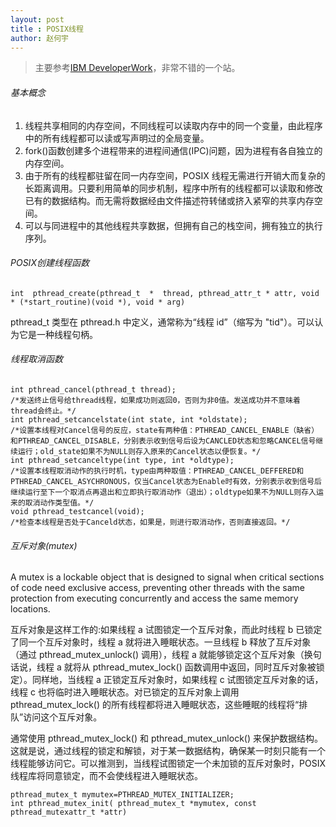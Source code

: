 ```yaml
---
layout: post
title : POSIX线程
author: 赵何宇
---
```


> 主要参考[IBM DeveloperWork](https://www.ibm.com/developerworks/cn/)，非常不错的一个站。

###### 基本概念

1. 线程共享相同的内存空间，不同线程可以读取内存中的同一个变量，由此程序中的所有线程都可以读或写声明过的全局变量。
2. fork()函数创建多个进程带来的进程间通信(IPC)问题，因为进程有各自独立的内存空间。
3. 由于所有的线程都驻留在同一内存空间，POSIX 线程无需进行开销大而复杂的长距离调用。只要利用简单的同步机制，程序中所有的线程都可以读取和修改已有的数据结构。而无需将数据经由文件描述符转储或挤入紧窄的共享内存空间。
4. 可以与同进程中的其他线程共享数据，但拥有自己的栈空间，拥有独立的执行序列。

###### POSIX创建线程函数
```
int  pthread_create(pthread_t  *  thread, pthread_attr_t * attr, void * (*start_routine)(void *), void * arg)
```
pthread_t 类型在 pthread.h 中定义，通常称为“线程 id”（缩写为 "tid"）。可以认为它是一种线程句柄。
###### 线程取消函数
```
int pthread_cancel(pthread_t thread);
/*发送终止信号给thread线程，如果成功则返回0，否则为非0值。发送成功并不意味着thread会终止。*/
int pthread_setcancelstate(int state, int *oldstate); 
/*设置本线程对Cancel信号的反应，state有两种值：PTHREAD_CANCEL_ENABLE（缺省）和PTHREAD_CANCEL_DISABLE，分别表示收到信号后设为CANCLED状态和忽略CANCEL信号继续运行；old_state如果不为NULL则存入原来的Cancel状态以便恢复。*/
int pthread_setcanceltype(int type, int *oldtype); 
/*设置本线程取消动作的执行时机，type由两种取值：PTHREAD_CANCEL_DEFFERED和PTHREAD_CANCEL_ASYCHRONOUS，仅当Cancel状态为Enable时有效，分别表示收到信号后继续运行至下一个取消点再退出和立即执行取消动作（退出）；oldtype如果不为NULL则存入运来的取消动作类型值。*/
void pthread_testcancel(void); 
/*检查本线程是否处于Canceld状态，如果是，则进行取消动作，否则直接返回。*/
```
###### 互斥对象(mutex)
A mutex is a lockable object that is designed to signal when critical sections of code need exclusive access, preventing other threads with the same protection from executing concurrently and access the same memory locations.

互斥对象是这样工作的:如果线程 a 试图锁定一个互斥对象，而此时线程 b 已锁定了同一个互斥对象时，线程 a 就将进入睡眠状态。一旦线程 b 释放了互斥对象（通过 pthread_mutex_unlock() 调用），线程 a 就能够锁定这个互斥对象（换句话说，线程 a 就将从 pthread_mutex_lock() 函数调用中返回，同时互斥对象被锁定）。同样地，当线程 a 正锁定互斥对象时，如果线程 c 试图锁定互斥对象的话，线程 c 也将临时进入睡眠状态。对已锁定的互斥对象上调用 pthread_mutex_lock() 的所有线程都将进入睡眠状态，这些睡眠的线程将“排队”访问这个互斥对象。

通常使用 pthread_mutex_lock() 和 pthread_mutex_unlock() 来保护数据结构。这就是说，通过线程的锁定和解锁，对于某一数据结构，确保某一时刻只能有一个线程能够访问它。可以推测到，当线程试图锁定一个未加锁的互斥对象时，POSIX 线程库将同意锁定，而不会使线程进入睡眠状态。

```
pthread_mutex_t mymutex=PTHREAD_MUTEX_INITIALIZER;
int pthread_mutex_init( pthread_mutex_t *mymutex, const pthread_mutexattr_t *attr)
```
